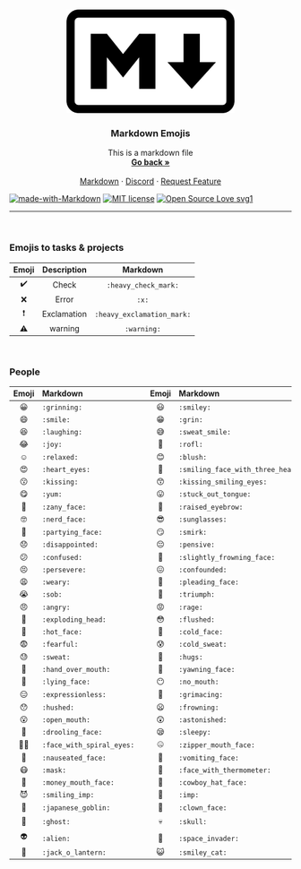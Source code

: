 <br />
<p align="center">
  <a href="https://github.com/Dark-LYNN/Dark-LYNN/Markdown">
    <img src=".Image.png" alt="Logo" width="300" height="185">
  </a>

  <h3 align="center">Markdown Emojis</h3>

  <p align="center">
    This is a markdown file
    <br />
    <a href="https://github.com/Dark-LYNN/Dark-LYNN/tree/main/Markdown"><strong>Go back »</strong></a>
    <br />
    <br />
    <a href="https://github.com/Dark-LYNN/Dark-LYNN/tree/main/Markdown">Markdown</a>
    ·
    <a href="https://discord.gg/SBj5WzeVBj/">Discord</a>
    ·
    <a href="https://github.com/othneildrew/Best-README-Template/issues">Request Feature</a>
  </p>
</p>

[![made-with-Markdown](https://img.shields.io/badge/Made%20with-Markdown-1f425f.svg)](https://github.com/Dark-LYNN/Dark-LYNN/)
[![MIT license](https://img.shields.io/badge/License-MIT-informational.svg)](https://github.com/Dark-LYNN/Dark-LYNN/)
[![Open Source Love svg1](https://badges.frapsoft.com/os/v1/open-source.svg?v=103)](https://github.com/Dark-LYNN/Dark-LYNN/)

----------------------------------

<br>

### Emojis to tasks & projects

| Emoji | Description	| Markdown |
|:---:|:---:|:---:|
| :heavy_check_mark: | Check | `:heavy_check_mark:` |
| :x: | Error | `:x:` |
| :heavy_exclamation_mark: | Exclamation | `:heavy_exclamation_mark:` |
| :warning: | warning | `:warning:` |

<br> 

### People
| Emoji | Markdown |  | Emoji | Markdown |  | Emoji | Markdown |
|:---:|:---|:---:|:---:|:---|:---:|:---:|:---|
| :grinning: | `:grinning:` | | :smiley: | `:smiley:` | | :innocent: | `:innocent:` |
| :smile: | `:smile:` | | :grin: | `:grin:` | | :slightly_smiling_face: | `:slightly_smiling_face:` |
| :laughing: | `:laughing:` | | 😅 | `:sweat_smile:` | | :upside_down_face: | `:upside_down_face:` |
| :joy: | `:joy:` | | :rofl: | `:rofl:` | | :wink: | `:wink:` |
| :relaxed: | `:relaxed:` | | :blush: | `:blush:` | | :smiling_face_with_tear: | `:smiling_face_with_tear:` |
| :heart_eyes: | `:heart_eyes:` | | :smiling_face_with_three_hearts: | `:smiling_face_with_three_hearts:` | | :kissing_heart: | `:kissing_heart:` |
| :kissing: | `:kissing:` | | :kissing_smiling_eyes: | `:kissing_smiling_eyes:` | | :kissing_closed_eyes: | `:kissing_closed_eyes:` |
| :yum: | `:yum:` | | :stuck_out_tongue: | `:stuck_out_tongue:` | | :stuck_out_tongue_closed_eyes: | `:stuck_out_tongue_closed_eyes:` | | :stuck_out_tongue_winking_eye: | `:stuck_out_tongue_winking_eye:` |
| :zany_face: | `:zany_face:` | | :raised_eyebrow: | `:raised_eyebrow:` | | :monocle_face: | `:monocle_face:` |
| :nerd_face: | `:nerd_face:` | | :sunglasses: | `:sunglasses:`| | :star_struck: | `:star_struck:` | 
| :partying_face: | `:partying_face:` | | :smirk: | `:smirk:` | | :unamused: | `:unamused:` | 
| :disappointed: | `:disappointed:` | | :pensive: | `:pensive:` | | :worried: | `:worried:` |
| 😕 | `:confused:` | | 🙁 | `:slightly_frowning_face:` | | 😦 | `:frowning:` |
| 😣 | `:persevere:` | | 😖 | `:confounded:`| | 😫 | `:tired_face:` |
| 😩 | `:weary:` | | 🥺 | `:pleading_face:` | | 😢 | `:cry:` | 
| 😭 | `:sob:` | | 😤 | `:triumph:` | | :face_exhaling: | `:face_exhaling:` | 
| 😠 | `:angry:` | | 😡 | `:rage:` | | 🤬 | `:cursing_face:` | 
| 🤯 | `:exploding_head:` | | 😳 | `:flushed:` | | 😶‍🌫️ | `:face_in_clouds:` | 
| 🥵 | `:hot_face:` | | 🥶 | `:cold_face:` | | 😱 | `:scream:` | 
| 😨 | `:fearful:` | | 😰 | `:cold_sweat:` | | 😥 | `:disappointed_relieved:` |
| 😓 | `:sweat:` | | 🤗 | `:hugs:` | | 🤔 | `:thinking:` |
| 🤭 | `:hand_over_mouth:` | | 🥱 | `:yawning_face:` | | 🤫 | `:shushing_face:` |
| 🤥 | `:lying_face:` | | 😶 | `:no_mouth:` | | 😐 | `:neutral_face:` |
| 😑 | `:expressionless:` | | 😬 | `:grimacing:` | | 🙄 | `:roll_eyes:` |
| 😯 | `:hushed:` | | 😦 | `:frowning:` | | 😧 | `:anguished:` | 
| 😮 | `:open_mouth:` | | 😲 | `:astonished:` | | 😴 | `:sleeping:` | 
| 🤤 | `:drooling_face:` | | 😪 | `:sleepy:` | | 😵 | `:dizzy_face:` |
| 😵‍💫 | `:face_with_spiral_eyes:` | | 🤐 | `:zipper_mouth_face:` | | 🥴 | `:woozy_face:` |
| 🤢 | `:nauseated_face:` | | 🤮 | `:vomiting_face:` | | 🤧 | `:sneezing_face:` |
| 😷 | `:mask:` | | 🤒 | `:face_with_thermometer:` | | 🤕 | `:face_with_head_bandage:` | 
| 🤑 | `:money_mouth_face:` | | 🤠 | `:cowboy_hat_face:` | | 🥸 | `:disguised_face:` | 
| 😈 | `:smiling_imp:` | | 👿 | `:imp:` | | 👹 | `:japanese_ogre:` | 
| 👺 | `:japanese_goblin:` | | 🤡 | `:clown_face:` | | 💩 | `:poop:` |
| 👻 | `:ghost:` | | 💀 | `:skull:` | | ☠️ | `:skull_and_crossbones:` |
| 👽 | `:alien:` | | 👾 | `:space_invader:` | | 🤖 | `:robot:` |
| 🎃 | `:jack_o_lantern:` | | 😺 | `:smiley_cat:` | | 😸 | `:smile_Cat:` | 
